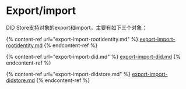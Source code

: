 # Export/import

DID Store支持对象的export和import，主要有如下三个对象：

{% content-ref url="export-import-rootidentity.md" %}
[export-import-rootidentity.md](export-import-rootidentity.md)
{% endcontent-ref %}

{% content-ref url="export-import-did.md" %}
[export-import-did.md](export-import-did.md)
{% endcontent-ref %}

{% content-ref url="export-import-didstore.md" %}
[export-import-didstore.md](export-import-didstore.md)
{% endcontent-ref %}
